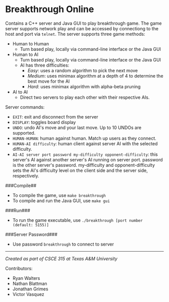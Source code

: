# Breakthrough Online

Contains a C++ server and Java GUI to play breakthrough game. The game server supports network play and can be accessed by connectiong to the host and port via `telnet`. The server supports three game methods:
* Human to Human
  * Turn based play, locally via command-line interface or the Java GUI
* Human to AI
  * Turn based play, locally via command-line interface or the Java GUI
  * AI has three difficulties:
    * *Easy*: uses a random algorithm to pick the next move
    * *Medium*: uses minimax algorithm at a depth of 4 to determine the best move for the AI
    * *Hard*: uses minimax algorithm with alpha-beta pruning
* AI to AI
  * Direct two servers to play each other with their respective AIs.

Server commands:
* `EXIT`: exit and disconnect from the server
* `DISPLAY`: toggles board display
* `UNDO`: undo AI's move and your last move. Up to 10 UNDOs are supported.
* `HUMAN-HUMAN`: human against human. Match up users as they connect.
* `HUMAN-AI difficulty`: human client against server AI with the selected difficulty.
* `AI-AI server port password my-difficulty opponent-difficulty`: this server's AI against another server's AI running on server port. password is the other server's password. my-difficulty and opponent-difficulty sets the AI's difficulty level on the client side and the server side, respectively.

###Compile##

* To compile the game, use `make breakthrough`
* To compile and run the Java GUI, use `make gui`

###Run###

* To run the game executable, use `./breakthrough [port number (default: 5155)]`

###Server Password###
* Use password `breakthrough` to connect to server

***
_Created as part of CSCE 315 at Texas A&M University_

Contributors:
* Ryan Walters
* Nathan Blattman
* Jonathan Grimes
* Victor Vasquez
